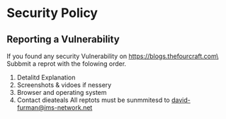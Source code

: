 # Security Policy

## Reporting a Vulnerability
If you found any security Vulnerability on https://blogs.thefourcraft.com\
Subbmit a reprot with the folowing order.
1. Detalitd Explanation 
2. Screenshots & vidoes if nessery 
3. Browser and operating system
4. Contact dieateals
All reptots must be sunmmitesd to david-furman@ims-network.net
